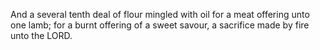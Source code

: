 And a several tenth deal of flour mingled with oil for a meat offering unto one lamb; for a burnt offering of a sweet savour, a sacrifice made by fire unto the LORD.
